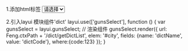 1.添加html标签
<select name="city" id="city" lay-verify="" lay-search>
    <option value="">请选择</option>
</select>

2.引入layui 模块组件'dict'
layui.use(['gunsSelect'], function () {
    var gunsSelect = layui.gunsSelect;
    // 渲染组件
    gunsSelect.render({
            url: Feng.ctxPath + '/dict/getDictList',
            elem: '#city',
            fields: {name: 'dictName', value: 'dictCode'},
            where:{code:123}
    });
}


